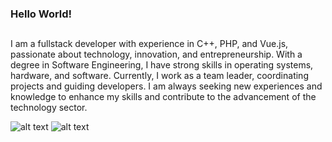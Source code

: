 ### Hello World!
##
I am a fullstack developer with experience in C++, PHP, and Vue.js, passionate about technology, innovation, and entrepreneurship. With a degree in Software Engineering, I have strong skills in operating systems, hardware, and software. Currently, I work as a team leader, coordinating projects and guiding developers. I am always seeking new experiences and knowledge to enhance my skills and contribute to the advancement of the technology sector.

![alt text](https://github.com/abrahamcalf/programming-languages-logos/blob/master/src/javascript/javascript_64x64.png?raw=true)
![alt text](https://github.com/abrahamcalf/programming-languages-logos/blob/master/src/cpp/cpp_64x64.png?raw=true)

